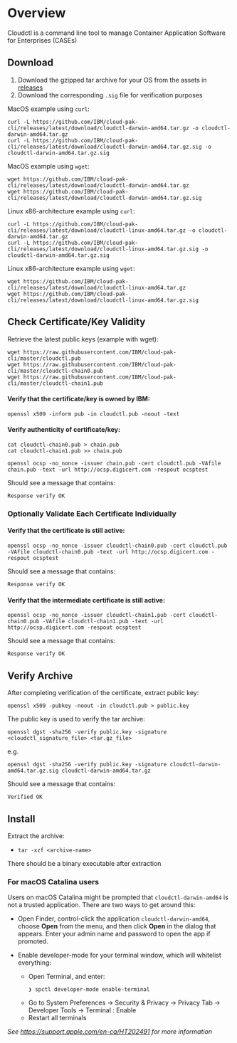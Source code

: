 # Overview
Cloudctl is a command line tool to manage Container Application Software for Enterprises (CASEs) 


## Download

1. Download the gzipped tar archive for your OS from the assets in [releases](https://github.com/IBM/cloud-pak-cli/releases)
2. Download the corresponding `.sig` file for verification purposes

MacOS example using `curl`:
```
curl -L https://github.com/IBM/cloud-pak-cli/releases/latest/download/cloudctl-darwin-amd64.tar.gz -o cloudctl-darwin-amd64.tar.gz
curl -L https://github.com/IBM/cloud-pak-cli/releases/latest/download/cloudctl-darwin-amd64.tar.gz.sig -o cloudctl-darwin-amd64.tar.gz.sig
```

MacOS example using `wget`:
```
wget https://github.com/IBM/cloud-pak-cli/releases/latest/download/cloudctl-darwin-amd64.tar.gz
wget https://github.com/IBM/cloud-pak-cli/releases/latest/download/cloudctl-darwin-amd64.tar.gz.sig
```

Linux x86-architecture example using `curl`:
```
curl -L https://github.com/IBM/cloud-pak-cli/releases/latest/download/cloudctl-linux-amd64.tar.gz -o cloudctl-darwin-amd64.tar.gz
curl -L https://github.com/IBM/cloud-pak-cli/releases/latest/download/cloudctl-linux-amd64.tar.gz.sig -o cloudctl-darwin-amd64.tar.gz.sig
```

Linux x86-architecture example using `wget`:
```
wget https://github.com/IBM/cloud-pak-cli/releases/latest/download/cloudctl-linux-amd64.tar.gz
wget https://github.com/IBM/cloud-pak-cli/releases/latest/download/cloudctl-linux-amd64.tar.gz.sig
```


## Check Certificate/Key Validity

Retrieve the latest public keys (example with wget):
```
wget https://raw.githubusercontent.com/IBM/cloud-pak-cli/master/cloudctl.pub
wget https://raw.githubusercontent.com/IBM/cloud-pak-cli/master/cloudctl-chain0.pub
wget https://raw.githubusercontent.com/IBM/cloud-pak-cli/master/cloudctl-chain1.pub
```

#### Verify that the certificate/key is owned by IBM:

```
openssl x509 -inform pub -in cloudctl.pub -noout -text
```

#### Verify authenticity of certificate/key:

```
cat cloudctl-chain0.pub > chain.pub
cat cloudctl-chain1.pub >> chain.pub

openssl ocsp -no_nonce -issuer chain.pub -cert cloudctl.pub -VAfile chain.pub -text -url http://ocsp.digicert.com -respout ocsptest
```

Should see a message that contains:

`Response verify OK`

### Optionally Validate Each Certificate Individually

#### Verify that the certificate is still active:

```
openssl ocsp -no_nonce -issuer cloudctl-chain0.pub -cert cloudctl.pub -VAfile cloudctl-chain0.pub -text -url http://ocsp.digicert.com -respout ocsptest
```

Should see a message that contains:

`Response verify OK`

#### Verify that the intermediate certificate is still active:

```
openssl ocsp -no_nonce -issuer cloudctl-chain1.pub -cert cloudctl-chain0.pub -VAfile cloudctl-chain1.pub -text -url http://ocsp.digicert.com -respout ocsptest
```

Should see a message that contains:

`Response verify OK`


## Verify Archive

After completing verification of the certificate, extract public key:

```
openssl x509 -pubkey -noout -in cloudctl.pub > public.key
```

The public key is used to verify the tar archive:

```
openssl dgst -sha256 -verify public.key -signature <cloudctl_signature_file> <tar.gz_file>
```

e.g.

```
openssl dgst -sha256 -verify public.key -signature cloudctl-darwin-amd64.tar.gz.sig cloudctl-darwin-amd64.tar.gz
```

Should see a message that contains:

`Verified OK`

## Install

Extract the archive:
  - `tar -xzf <archive-name>`

There should be a binary executable after extraction

### For macOS Catalina users

Users on macOS Catalina might be prompted that `cloudctl-darwin-amd64` is not a trusted application. There are two ways to get around this:

- Open Finder, control-click  the application `cloudctl-darwin-amd64`, choose **Open** from the menu, and then click **Open** in the dialog that appears. Enter your admin name and password to open the app if promoted.

- Enable developer-mode for your terminal window, which will whitelist everything:
  -  Open Terminal, and enter:
       ```console
       ❯ spctl developer-mode enable-terminal 
      ```
  - Go to System Preferences -> Security & Privacy -> Privacy Tab -> Developer Tools -> Terminal : Enable
  - Restart all terminals

_See https://support.apple.com/en-ca/HT202491 for more information_
